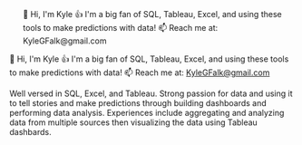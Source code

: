 ### 
<ul style=“list-style-type:circle">
                                  <il> 👋 Hi, I'm Kyle</il>
                                  <il> 👍 I'm a big fan of SQL, Tableau, Excel, and using these tools to make predictions with data!</il>
                                  <il> 📫 Reach me at: KyleGFalk@gmail.com</il>
                                  </ul>
                                
👋 Hi, I'm Kyle
👍 I'm a big fan of SQL, Tableau, Excel, and using these tools to make predictions with data!
📫 Reach me at: KyleGFalk@gmail.com

Well versed in SQL, Excel, and Tableau. Strong passion for data and using it to tell stories and make predictions through building dashboards and performing data analysis. Experiences include aggregating and analyzing data from multiple sources then visualizing the data using Tableau dashbards.
